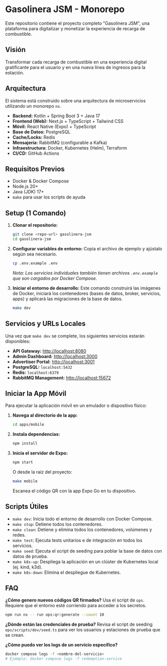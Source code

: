 # Gasolinera JSM - Monorepo

Este repositorio contiene el proyecto completo "Gasolinera JSM", una plataforma para digitalizar y monetizar la experiencia de recarga de combustible.

## Visión

Transformar cada recarga de combustible en una experiencia digital gratificante para el usuario y en una nueva línea de ingresos para la estación.

## Arquitectura

El sistema está construido sobre una arquitectura de microservicios utilizando un monorepo `nx`.

-   **Backend:** Kotlin + Spring Boot 3 + Java 17
-   **Frontend (Web):** Next.js + TypeScript + Tailwind CSS
-   **Móvil:** React Native (Expo) + TypeScript
-   **Base de Datos:** PostgreSQL
-   **Cache/Locks:** Redis
-   **Mensajería:** RabbitMQ (configurable a Kafka)
-   **Infraestructura:** Docker, Kubernetes (Helm), Terraform
-   **CI/CD:** GitHub Actions

## Requisitos Previos

-   Docker & Docker Compose
-   Node.js 20+
-   Java (JDK) 17+
-   `make` para usar los scripts de ayuda

## Setup (1 Comando)

1.  **Clonar el repositorio:**
    ```bash
    git clone <repo-url> gasolinera-jsm
    cd gasolinera-jsm
    ```

2.  **Configurar variables de entorno:**
    Copia el archivo de ejemplo y ajústalo según sea necesario.
    ```bash
    cp .env.example .env
    ```
    *Nota: Los servicios individuales también tienen archivos `.env.example` que son cargados por Docker Compose.*

3.  **Iniciar el entorno de desarrollo:**
    Este comando construirá las imágenes de Docker, iniciará los contenedores (bases de datos, broker, servicios, apps) y aplicará las migraciones de la base de datos.
    ```bash
    make dev
    ```

## Servicios y URLs Locales

Una vez que `make dev` se complete, los siguientes servicios estarán disponibles:

-   **API Gateway:** [http://localhost:8080](http://localhost:8080)
-   **Admin Dashboard:** [http://localhost:3000](http://localhost:3000)
-   **Advertiser Portal:** [http://localhost:3001](http://localhost:3001)
-   **PostgreSQL:** `localhost:5432`
-   **Redis:** `localhost:6379`
-   **RabbitMQ Management:** [http://localhost:15672](http://localhost:15672)

## Iniciar la App Móvil

Para ejecutar la aplicación móvil en un emulador o dispositivo físico:

1.  **Navega al directorio de la app:**
    ```bash
    cd apps/mobile
    ```

2.  **Instala dependencias:**
    ```bash
    npm install
    ```

3.  **Inicia el servidor de Expo:**
    ```bash
    npm start
    ```
    O desde la raíz del proyecto:
    ```bash
    make mobile
    ```
    Escanea el código QR con la app Expo Go en tu dispositivo.

## Scripts Útiles

-   `make dev`: Inicia todo el entorno de desarrollo con Docker Compose.
-   `make stop`: Detiene todos los contenedores.
-   `make clean`: Detiene y elimina todos los contenedores, volúmenes y redes.
-   `make test`: Ejecuta tests unitarios e de integración en todos los servicios.
-   `make seed`: Ejecuta el script de seeding para poblar la base de datos con datos de prueba.
-   `make k8s-up`: Despliega la aplicación en un clúster de Kubernetes local (ej. kind, k3d).
-   `make k8s-down`: Elimina el despliegue de Kubernetes.

## FAQ

**¿Cómo genero nuevos códigos QR firmados?**
Usa el script de `ops`. Requiere que el entorno esté corriendo para acceder a los secretos.
```bash
npm run nx -- run ops:qr:generate --count 10
```

**¿Dónde están las credenciales de prueba?**
Revisa el script de seeding `ops/scripts/dev/seed.ts` para ver los usuarios y estaciones de prueba que se crean.

**¿Cómo puedo ver los logs de un servicio específico?**
```bash
docker compose logs -f <nombre-del-servicio>
# Ejemplo: docker compose logs -f redemption-service
```
